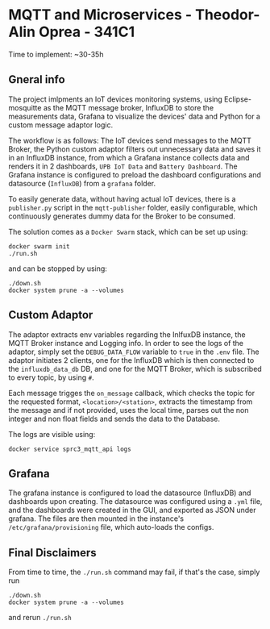 # MQTT and Microservices - Theodor-Alin Oprea - 341C1
Time to implement: ~30-35h

## Gneral info
The project imlpments an IoT devices monitoring systems, using Eclipse-mosquitte
as the MQTT message broker, InfluxDB to store the measurements data, Grafana to
visualize the devices' data and Python for a custom message adaptor logic.

The workflow is as follows: The IoT devices send messages to the MQTT Broker,
the Python custom adaptor filters out unnecessary data and saves it in an
InfluxDB instance, from which a Grafana instance collects data and renders it in
2 dashboards, `UPB IoT Data` and `Battery Dashboard`. The Grafana instance is
configured to preload the dashboard configurations and datasource (`InfluxDB`)
from a `grafana` folder.

To easily generate data, without having actual IoT devices, there is a
`publisher.py` script in the `mqtt-publisher` folder, easily configurable, which
continuously generates dummy data for the Broker to be consumed.

The solution comes as a `Docker Swarm` stack, which can be set up using:
```
docker swarm init
./run.sh
```
and can be stopped by using:
```
./down.sh
docker system prune -a --volumes
```

## Custom Adaptor
The adaptor extracts env variables regarding the InlfuxDB instance, the MQTT Broker
instance and Logging info. In order to see the logs of the adaptor, simply set the
`DEBUG_DATA_FLOW` variable to `true` in the `.env` file. The adaptor initiates 2
clients, one for the InfluxDB which is then connected to the `influxdb_data_db`
DB, and one for the MQTT Broker, which is subscribed to every topic, by using `#`.

Each message trigges the `on_message` callback, which checks the topic for the
requested format, `<location>/<station>`, extracts the timestamp from the message
and if not provided, uses the local time, parses out the non integer and non float
fields and sends the data to the Database.

The logs are visible using:
```
docker service sprc3_mqtt_api logs
```

## Grafana
The grafana instance is configured to load the datasource (InfluxDB) and dashboards
upon creating. The datasource was configured using a `.yml` file, and the dashboards
were created in the GUI, and exported as JSON under grafana. The files are then
mounted in the instance's `/etc/grafana/provisioning` file, which auto-loads the
configs.

## Final Disclaimers
From time to time, the `./run.sh` command may fail, if that's the case, simply run
```
./down.sh
docker system prune -a --volumes
```
and rerun `./run.sh`
